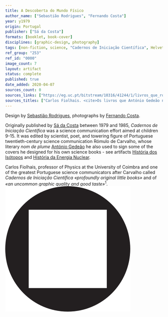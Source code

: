 ```yaml
---
title: A Descoberta do Mundo Físico
author_name: ["Sebastião Rodrigues", "Fernando Costa"]
year: y1979
origin: Portugal
publisher: ["Sá da Costa"]
formats: [booklet, book-cover]
disciplines: [graphic-design, photography]
tags: [non-fiction, science, "Cadernos de Iniciação Científica", Helvetica]
ref_group: "253"
ref_id: "0000"
image_count: 7
layout: artifact
status: complete
published: true
date_added: 2020-04-07
sources_count: 0
sources_links: ["https://eg.uc.pt/bitstream/10316/41244/1/livros_que_romulo_de_carvalho_nos_deixou.PDF"]
sources_titles: ["Carlos Fiolhais. <cite>Os livros que António Gedeão nos deixou</cite> (2008) [pt]"]
---
```


<p>
Design by <a class="text cat-link author" href="/authors/Sebastião Rodrigues/">Sebastião Rodrigues</a>, photographs by <a class="text cat-link author" href="/authors/Fernando Costa/">Fernando Costa</a>.
</p>
<p>
Originally published by <a class="text cat-link publisher" href="/publishers/Sá da Costa/">Sá da Costa</a> between 1979 and 1985, <cite>Cadernos de Iniciação Científica</cite> was a science communication effort aimed at children 9-15. It was edited by scientist, poet, and towering figure of Portuguese twentieth-century science communication Rómulo de Carvalho, whose literary <i>nom de plume</i> <a class="text cat-link author" href="/authors/António Gedeão/">António Gedeão</a> he also used to sign some of the covers he designed for his own science books - see artifacts <a class="text cat-link artifact" href="/artifacts/historia-isotopos/">História dos Isótopos</a> and <a class="text cat-link artifact" href="/artifacts/historia-energia-nuclear/">História da Energia Nuclear</a>.
</p>
<p>
Carlos Fiolhais, professor of Physics at the University of Coimbra and one of the greatest Portuguese science communicators after Carvalho called <cite>Cadernos de Iniciação Científica</cite> <cite>«profoundly original little books»</cite> and of <cite>«an uncommon graphic quality and good taste»</cite><sup>1</sup>.<img src="/images/non-art/sol-circle-square.svg" class="sol-text-signature">
</p>
